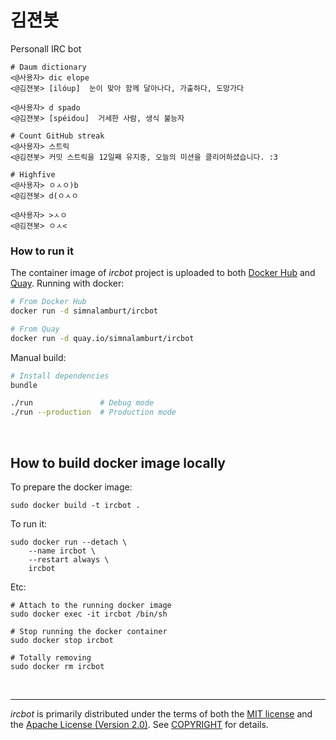 김젼봇
========
Personall IRC bot
```console
# Daum dictionary
<@사용자> dic elope
<@김젼봇> [ilóup]  눈이 맞아 함께 달아나다, 가출하다, 도망가다

<@사용자> d spado
<@김젼봇> [spéidou]  거세한 사람, 생식 불능자

# Count GitHub streak
<@사용자> 스트릭
<@김젼봇> 커밋 스트릭을 12일째 유지중, 오늘의 미션을 클리어하셨습니다. :3

# Highfive
<@사용자> ㅇㅅㅇ)b
<@김젼봇> d(ㅇㅅㅇ

<@사용자> >ㅅㅇ
<@김젼봇> ㅇㅅ<
```

### How to run it
The container image of *ircbot* project is uploaded to both [Docker Hub] and
[Quay]. Running with docker:

```bash
# From Docker Hub
docker run -d simnalamburt/ircbot

# From Quay
docker run -d quay.io/simnalamburt/ircbot
```

Manual build:

```bash
# Install dependencies
bundle

./run               # Debug mode
./run --production  # Production mode
```

<br>

How to build docker image locally
--------
To prepare the docker image:

```shell
sudo docker build -t ircbot .
```

To run it:

```shell
sudo docker run --detach \
    --name ircbot \
    --restart always \
    ircbot
```

Etc:

```shell
# Attach to the running docker image
sudo docker exec -it ircbot /bin/sh

# Stop running the docker container
sudo docker stop ircbot

# Totally removing
sudo docker rm ircbot
```

<br>

--------
*ircbot* is primarily distributed under the terms of both the [MIT license]
and the [Apache License (Version 2.0)]. See [COPYRIGHT] for details.

[Docker Hub]: https://hub.docker.com/r/simnalamburt/ircbot/
[Quay]: https://quay.io/repository/simnalamburt/ircbot
[MIT license]: LICENSE-MIT
[Apache License (Version 2.0)]: LICENSE-APACHE
[COPYRIGHT]: COPYRIGHT
